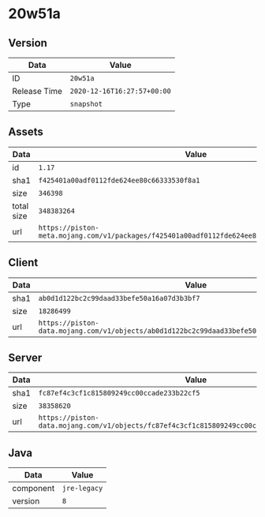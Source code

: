 # 20w51a

## Version

|**Data**        | **Value**                 |
|----------------|-------------------------|
| ID   | ```20w51a```   |
| Release Time   | ```2020-12-16T16:27:57+00:00```   |
| Type   | ```snapshot```   |

## Assets

|**Data**        | **Value**                 |
|----------------|-------------------------|
| id   | ```1.17```   |
| sha1   | ```f425401a00adf0112fde624ee80c66333530f8a1```   |
| size   | ```346398```   |
| total size  | ```348383264```  |
| url       | ```https://piston-meta.mojang.com/v1/packages/f425401a00adf0112fde624ee80c66333530f8a1/1.17.json``` |

## Client

|**Data**        | **Value**                 |
|----------------|-------------------------|
| sha1   | ```ab0d1d122bc2c99daad33befe50a16a07d3b3bf7```   |
| size   | ```18286499```   |
| url       | ```https://piston-data.mojang.com/v1/objects/ab0d1d122bc2c99daad33befe50a16a07d3b3bf7/client.jar``` |

## Server

|**Data**        | **Value**                 |
|----------------|-------------------------|
| sha1   | ```fc87ef4c3cf1c815809249cc00ccade233b22cf5```   |
| size   | ```38358620```   |
| url       | ```https://piston-data.mojang.com/v1/objects/fc87ef4c3cf1c815809249cc00ccade233b22cf5/server.jar``` |

## Java

|**Data**        | **Value**                 |
|----------------|-------------------------|
| component   | ```jre-legacy```   |
| version   | ```8```   |